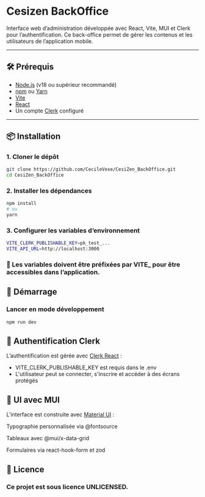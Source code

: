 # Cesizen BackOffice

Interface web d’administration développée avec React, Vite, MUI et Clerk pour l’authentification.
Ce back-office permet de gérer les contenus et les utilisateurs de l’application mobile.

---

## 🛠️ Prérequis

- [Node.js](https://nodejs.org/) (v18 ou supérieur recommandé)
- [npm](https://www.npmjs.com/) ou [Yarn](https://yarnpkg.com/)
- [Vite](https://vite.dev/)
- [React](https://fr.react.dev/)
- Un compte [Clerk](https://clerk.dev/) configuré

---

## 📦 Installation

### 1. Cloner le dépôt

```bash
git clone https://github.com/CecileVexe/CesiZen_BackOffice.git
cd CesiZen_BackOffice
```


### 2. Installer les dépendances

```bash
npm install
# ou
yarn
```

### 3. Configurer les variables d’environnement

```bash
VITE_CLERK_PUBLISHABLE_KEY=pk_test_...
VITE_API_URL=http://localhost:3000
```
### 📌 Les variables doivent être préfixées par VITE_ pour être accessibles dans l’application.

## 🚀 Démarrage

### Lancer en mode développement

```bash
npm run dev
```

## 🔑 Authentification Clerk

L’authentification est gérée avec [Clerk React](https://clerk.com/docs/quickstarts/react) :

- VITE_CLERK_PUBLISHABLE_KEY est requis dans le .env
- L'utilisateur peut se connecter, s'inscrire et accéder à des écrans protégés

## 🎨 UI avec MUI

L’interface est construite avec [Material UI](https://mui.com/) :

Typographie personnalisée via @fontsource

Tableaux avec @mui/x-data-grid

Formulaires via react-hook-form et zod

## 🧾 Licence
### Ce projet est sous licence UNLICENSED.

